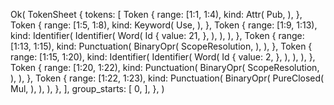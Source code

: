 Ok(
    TokenSheet {
        tokens: [
            Token {
                range: [1:1, 1:4),
                kind: Attr(
                    Pub,
                ),
            },
            Token {
                range: [1:5, 1:8),
                kind: Keyword(
                    Use,
                ),
            },
            Token {
                range: [1:9, 1:13),
                kind: Identifier(
                    Identifier(
                        Word(
                            Id {
                                value: 21,
                            },
                        ),
                    ),
                ),
            },
            Token {
                range: [1:13, 1:15),
                kind: Punctuation(
                    BinaryOpr(
                        ScopeResolution,
                    ),
                ),
            },
            Token {
                range: [1:15, 1:20),
                kind: Identifier(
                    Identifier(
                        Word(
                            Id {
                                value: 2,
                            },
                        ),
                    ),
                ),
            },
            Token {
                range: [1:20, 1:22),
                kind: Punctuation(
                    BinaryOpr(
                        ScopeResolution,
                    ),
                ),
            },
            Token {
                range: [1:22, 1:23),
                kind: Punctuation(
                    BinaryOpr(
                        PureClosed(
                            Mul,
                        ),
                    ),
                ),
            },
        ],
        group_starts: [
            0,
        ],
    },
)